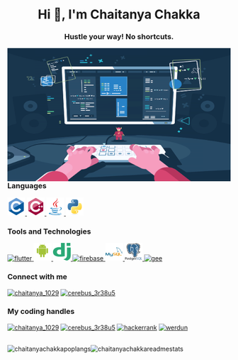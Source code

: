 <h1 align="center">Hi 👋, I'm Chaitanya Chakka</h1>
<h3 align="center">Hustle your way! No shortcuts.</h3>
<img align="right" alt="GIF" src="code.webp" width="550" height="300" />
<!-- <p align="left"> <img src="https://komarev.com/ghpvc/?username=chiatanyachakka&label=Profile%20views&color=0e75b6&style=flat" alt="chiatanyachakka" /> </p> -->

<h3 align="left">Languages</h3>
<p align="left">
 <a href="https://www.cprogramming.com/" target="_blank" rel="noreferrer"> <img src="https://raw.githubusercontent.com/devicons/devicon/master/icons/c/c-original.svg" alt="c" width="40" height="40"/> </a> 
 <a href="https://www.w3schools.com/cpp/" target="_blank" rel="noreferrer"> <img src="https://raw.githubusercontent.com/devicons/devicon/master/icons/cplusplus/cplusplus-original.svg" alt="cplusplus" width="40" height="40"/> </a>
 <a href="https://www.java.com" target="_blank" rel="noreferrer"> <img src="https://raw.githubusercontent.com/devicons/devicon/master/icons/java/java-original.svg" alt="java" width="40" height="40"/> </a>
 <a href="https://www.python.org" target="_blank" rel="noreferrer"> <img src="https://raw.githubusercontent.com/devicons/devicon/master/icons/python/python-original.svg" alt="python" width="40" height="40"/> </a> 
</p>


<h3 align="left">Tools and Technologies</h3>
<p align="left"> 
 <a href="https://flutter.dev" target="_blank" rel="noreferrer"> <img src="https://www.vectorlogo.zone/logos/flutterio/flutterio-icon.svg" alt="flutter" width="40" height="40"/> </a>
<a href="https://developer.android.com" target="_blank" rel="noreferrer"> <img src="https://raw.githubusercontent.com/devicons/devicon/master/icons/android/android-original-wordmark.svg" alt="android" width="40" height="40"/> </a><a href="https://www.djangoproject.com/" target="_blank" rel="noreferrer"> <img src="django.svg" alt="django" width="40" height="40"/> </a> 
 <a href="https://firebase.google.com/" target="_blank" rel="noreferrer"> <img src="https://www.vectorlogo.zone/logos/firebase/firebase-icon.svg" alt="firebase" width="40" height="40"/> </a>
 <a href="https://www.mysql.com/" target="_blank" rel="noreferrer"> <img src="https://raw.githubusercontent.com/devicons/devicon/master/icons/mysql/mysql-original-wordmark.svg" alt="mysql" width="40" height="40"/> </a>
<a href="https://www.postgresql.org" target="_blank" rel="noreferrer"> <img src="https://raw.githubusercontent.com/devicons/devicon/master/icons/postgresql/postgresql-original-wordmark.svg" alt="postgresql" width="40" height="40"/> </a>
 <a href="https://earthengine.google.com" target="_blank" rel="noreferrer"> <img src="https://cdn.icon-icons.com/icons2/1508/PNG/512/googleearth-engine_104576.png" alt="gee" width="40" height="40"/> </a>
</p>

<h3 align="left">Connect with me</h3>
<p align="left">
<a href="mailto:chaitanyachakkavsk@gmail.com" target="blank"><img align="center" src="https://www.vectorlogo.zone/logos/gmail/gmail-icon.svg" alt="chaitanya_1029" height="30" width="40" /></a>
<a href="https://www.linkedin.com/in/chaitanya-chakka-36a29a209" target="blank"><img align="center" src="https://raw.githubusercontent.com/rahuldkjain/github-profile-readme-generator/master/src/images/icons/Social/linked-in-alt.svg" alt="cerebus_3r38u5" height="30" width="40" /></a>
</p>

<h3 align="left">My coding handles</h3>
<p align="left">
<a href="https://www.codechef.com/users/chaitanya_1029" target="blank"><img align="center" src="https://cdn.jsdelivr.net/npm/simple-icons@3.1.0/icons/codechef.svg" alt="chaitanya_1029" height="30" width="40" /></a>
<a href="https://www.leetcode.com/cerebus_3r38u5" target="blank"><img align="center" src="https://raw.githubusercontent.com/rahuldkjain/github-profile-readme-generator/master/src/images/icons/Social/leet-code.svg" alt="cerebus_3r38u5" height="30" width="40" /></a>
 <a href="https://www.hackerrank.com/CeReBuS_3r38u5" target="blank"><img align="center" src="https://cdn.worldvectorlogo.com/logos/hackerrank.svg" alt="hackerrank" height="30" width="40"/></a>
  <a href="https://codeforces.com/profile/CeReBuS_3r38u5" target="blank"><img align="center" src="https://art.npanuhin.me/SVG/Codeforces/Codeforces.colored.svg" alt="werdun" height="30" width="40" /></a>
 </p>
<br>
<div>
<img align="left" src="https://github-readme-stats.vercel.app/api/top-langs?username=ChiatanyaChakka&show_icons=true&locale=en&layout=compact" alt="chaitanyachakkapoplangs"/>
<img display="inline-block" align="left" src="https://github-readme-stats.vercel.app/api?username=ChiatanyaChakka&show_icons=true&locale=en" alt="chaitanyachakkareadmestats"/>
</div>
